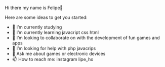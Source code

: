 Hi there my name is Felipe👋




Here are some ideas to get you started:

- 🔭 I’m currently studying
- 🌱 I’m currently learning javacript css html 
- 👯 I’m looking to collaborate on with the development of fun games and apps
- 🤔 I’m looking for help with php javacrips 
- 💬 Ask me about games or electronic devices
- 📫 How to reach me: instagram lipe_hx 

